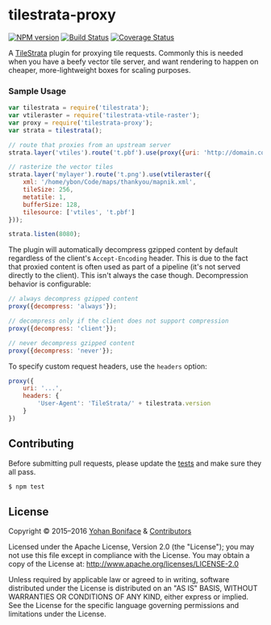 # tilestrata-proxy
[![NPM version](http://img.shields.io/npm/v/tilestrata-proxy.svg?style=flat)](https://www.npmjs.org/package/tilestrata-proxy)
[![Build Status](https://travis-ci.org/naturalatlas/tilestrata-proxy.svg)](https://travis-ci.org/naturalatlas/tilestrata-proxy)
[![Coverage Status](http://img.shields.io/codecov/c/github/naturalatlas/tilestrata-proxy/master.svg?style=flat)](https://codecov.io/github/naturalatlas/tilestrata-proxy)

A [TileStrata](https://github.com/naturalatlas/tilestrata) plugin for proxying tile requests. Commonly this is needed when you have a beefy vector tile server, and want rendering to happen on cheaper, more-lightweight boxes for scaling purposes.

### Sample Usage

```js
var tilestrata = require('tilestrata');
var vtileraster = require('tilestrata-vtile-raster');
var proxy = require('tilestrata-proxy');
var strata = tilestrata();

// route that proxies from an upstream server
strata.layer('vtiles').route('t.pbf').use(proxy({uri: 'http://domain.com/{z}/{x}/{y}.mvt'}));

// rasterize the vector tiles
strata.layer('mylayer').route('t.png').use(vtileraster({
    xml: '/home/ybon/Code/maps/thankyou/mapnik.xml',
    tileSize: 256,
    metatile: 1,
    bufferSize: 128,
    tilesource: ['vtiles', 't.pbf']
}));

strata.listen(8080);
```

The plugin will automatically decompress gzipped content by default regardless of the client's `Accept-Encoding` header. This is due to the fact that proxied content is often used as part of a pipeline (it's not served directly to the client). This isn't always the case though. Decompression behavior is configurable:

```js
// always decompress gzipped content
proxy({decompress: 'always'});

// decompress only if the client does not support compression
proxy({decompress: 'client'});

// never decompress gzipped content
proxy({decompress: 'never'});
```

To specify custom request headers, use the `headers` option:

```js
proxy({
	uri: '...',
	headers: {
		'User-Agent': 'TileStrata/' + tilestrata.version
	}
})
```

## Contributing

Before submitting pull requests, please update the [tests](test) and make sure they all pass.

```sh
$ npm test
```

## License

Copyright &copy; 2015–2016 [Yohan Boniface](https://github.com/yohanboniface) & [Contributors](https://github.com/naturalatlas/tilestrata-proxy/graphs/contributors)

Licensed under the Apache License, Version 2.0 (the "License"); you may not use this file except in compliance with the License. You may obtain a copy of the License at: http://www.apache.org/licenses/LICENSE-2.0

Unless required by applicable law or agreed to in writing, software distributed under the License is distributed on an "AS IS" BASIS, WITHOUT WARRANTIES OR CONDITIONS OF ANY KIND, either express or implied. See the License for the specific language governing permissions and limitations under the License.
